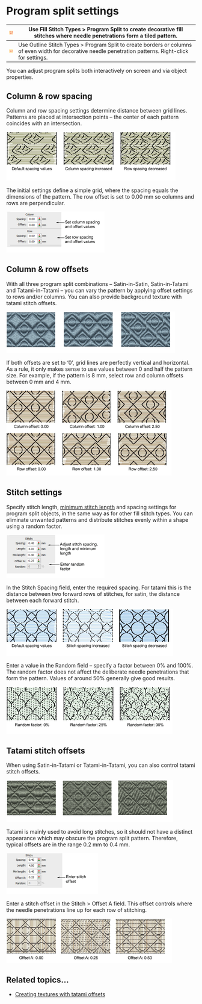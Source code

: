 # Program split settings

| ![ProgramSplit00051.png](assets/ProgramSplit00051.png) | Use Fill Stitch Types > Program Split to create decorative fill stitches where needle penetrations form a tiled pattern.                                  |
| ------------------------------------------------------ | --------------------------------------------------------------------------------------------------------------------------------------------------------- |
| ![ProgramSplit00052.png](assets/ProgramSplit00052.png) | Use Outline Stitch Types > Program Split to create borders or columns of even width for decorative needle penetration patterns. Right-click for settings. |

You can adjust program splits both interactively on screen and via object properties.

## Column & row spacing

Column and row spacing settings determine distance between grid lines. Patterns are placed at intersection points – the center of each pattern coincides with an intersection.

![patterns00053.png](assets/patterns00053.png)

The initial settings define a simple grid, where the spacing equals the dimensions of the pattern. The row offset is set to 0.00 mm so columns and rows are perpendicular.

![patterns00056.png](assets/patterns00056.png)

## Column & row offsets

With all three program split combinations – Satin-in-Satin, Satin-in-Tatami and Tatami-in-Tatami – you can vary the pattern by applying offset settings to rows and/or columns. You can also provide background texture with tatami stitch offsets.

![patterns00059.png](assets/patterns00059.png)

If both offsets are set to ‘0’, grid lines are perfectly vertical and horizontal. As a rule, it only makes sense to use values between 0 and half the pattern size. For example, if the pattern is 8 mm, select row and column offsets between 0 mm and 4 mm.

![patterns00060.png](assets/patterns00060.png)

## Stitch settings

Specify stitch length, [minimum stitch length](../../glossary/glossary) and spacing settings for program split objects, in the same way as for other fill stitch types. You can eliminate unwanted patterns and distribute stitches evenly within a shape using a random factor.

![patterns00063.png](assets/patterns00063.png)

In the Stitch Spacing field, enter the required spacing. For tatami this is the distance between two forward rows of stitches, for satin, the distance between each forward stitch.

![patterns00066.png](assets/patterns00066.png)

Enter a value in the Random field – specify a factor between 0% and 100%. The random factor does not affect the deliberate needle penetrations that form the pattern. Values of around 50% generally give good results.

![patterns00069.png](assets/patterns00069.png)

## Tatami stitch offsets

When using Satin-in-Tatami or Tatami-in-Tatami, you can also control tatami stitch offsets.

![patterns00072.png](assets/patterns00072.png)

Tatami is mainly used to avoid long stitches, so it should not have a distinct appearance which may obscure the program split pattern. Therefore, typical offsets are in the range 0.2 mm to 0.4 mm.

![patterns00073.png](assets/patterns00073.png)

Enter a stitch offset in the Stitch > Offset A field. This offset controls where the needle penetrations line up for each row of stitching.

![patterns00076.png](assets/patterns00076.png)

## Related topics...

- [Creating textures with tatami offsets](Creating_textures_with_tatami_offsets)
